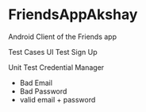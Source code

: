 # FriendsAppAkshay
Android Client of the Friends app


Test Cases
UI Test
Sign Up


Unit Test
Credential Manager
 - Bad Email
 - Bad Password
 - valid email + password
 


